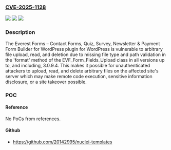 ### [CVE-2025-1128](https://cve.mitre.org/cgi-bin/cvename.cgi?name=CVE-2025-1128)
![](https://img.shields.io/static/v1?label=Product&message=Everest%20Forms%20%E2%80%93%20Contact%20Forms%2C%20Quiz%2C%20Survey%2C%20Newsletter%20%26%20Payment%20Form%20Builder%20for%20WordPress&color=blue)
![](https://img.shields.io/static/v1?label=Version&message=*%20&color=brightgreen)
![](https://img.shields.io/static/v1?label=Vulnerability&message=CWE-434%20Unrestricted%20Upload%20of%20File%20with%20Dangerous%20Type&color=brightgreen)

### Description

The Everest Forms – Contact Forms, Quiz, Survey, Newsletter & Payment Form Builder for WordPress plugin for WordPress is vulnerable to arbitrary file upload, read, and deletion due to missing file type and path validation in the 'format' method of the EVF_Form_Fields_Upload class in all versions up to, and including, 3.0.9.4. This makes it possible for unauthenticated attackers to upload, read, and delete arbitrary files on the affected site's server which may make remote code execution, sensitive information disclosure, or a site takeover possible.

### POC

#### Reference
No PoCs from references.

#### Github
- https://github.com/20142995/nuclei-templates

